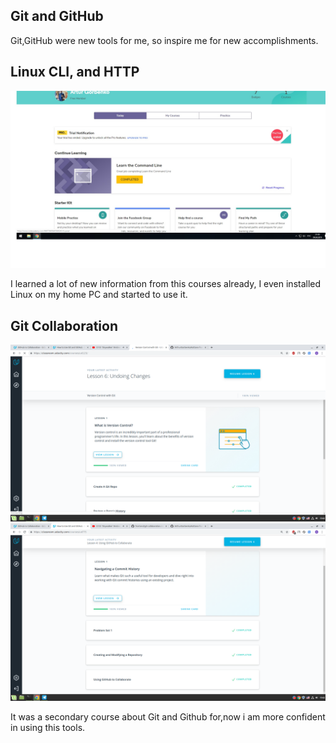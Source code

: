 ## Git and GitHub

Git,GitHub were new tools for me, so inspire me for new accomplishments.

## Linux CLI, and HTTP
![Alt text](task_linux_cli/screenshot1.jpg?raw=true "Optional Title")

I learned a lot of  new information from this courses already, I even installed Linux on my home PC and started to use it.

## Git Collaboration
![Alt text](https://github.com/ArthurGorbenko/kottans-frontend/blob/master/task_git_collaboration/Screenshot%20from%202019-04-14%2015-02-58.png?raw=true)
![Alt text](https://github.com/ArthurGorbenko/kottans-frontend/blob/master/task_git_collaboration/Screenshot%20from%202019-04-14%2015-02-15.png?raw=true)

It was a secondary course about Git and Github for,now i am more confident in using this tools.
